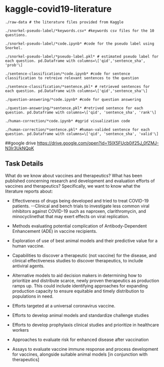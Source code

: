 # kaggle-covid19-literature
```
./raw-data # the literature files provided from Kaggle

./snorkel-pseudo-label/*keywords.csv* #keywords csv files for the 10 questions.

./snorkel-pseudo-label/*code.ipynb* #code for the pseudo label using Snorkel. 

./snorkel-pseudo-label/*pseudo-label.pkl* # estimated pseudo label for each question. pd.Dataframe with columns=\['qid','sentence_sha', 'prob'\]

./sentence-classification/*code.ipynb* #code for sentence classification to retreive relevant sentences to the question

./sentence-classification/*sentence.pkl* # retrieved sentences for each question. pd.Dataframe with columns=\['qid','sentence_sha'\]

./question-answering/*code.ipynb* #code for question answering

./question-answering/*sentence.pkl* #retrived sentence for each question. pd.Dataframe with columns=\['qid', 'sentence_sha', 'rank'\]

./human-correction/*code.ipynb* #qgrid visualization code

./human-correction/*sentence.pkl* #human-valided sentence for each question. pd.Dataframe with columns=\['qid', 'sentence_sha', 'valid'\]
```


##google drive  https://drive.google.com/open?id=15IX5FUcb0if25J_0fZMJ-N3Ir3UkNQpK

## Task Details
What do we know about vaccines and therapeutics? What has been published concerning research and development and evaluation efforts of vaccines and therapeutics?
Specifically, we want to know what the literature reports about:

- Effectiveness of drugs being developed and tried to treat COVID-19 patients.
--Clinical and bench trials to investigate less common viral inhibitors against COVID-19 such as naproxen, clarithromycin, and minocyclinethat that may exert effects on viral replication.

- Methods evaluating potential complication of Antibody-Dependent Enhancement (ADE) in vaccine recipients.

- Exploration of use of best animal models and their predictive value for a human vaccine.

- Capabilities to discover a therapeutic (not vaccine) for the disease, and clinical effectiveness studies to discover therapeutics, to include antiviral agents.

- Alternative models to aid decision makers in determining how to prioritize and distribute scarce, newly proven therapeutics as production ramps up. This could include identifying approaches for expanding production capacity to ensure equitable and timely distribution to populations in need.

- Efforts targeted at a universal coronavirus vaccine.
- Efforts to develop animal models and standardize challenge studies

- Efforts to develop prophylaxis clinical studies and prioritize in healthcare workers

- Approaches to evaluate risk for enhanced disease after vaccination

- Assays to evaluate vaccine immune response and process development for vaccines, alongside suitable animal models [in conjunction with therapeutics]
